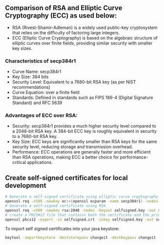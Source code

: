 ## Comparison of RSA and Elliptic Curve Cryptography (ECC) as used below:
- RSA (Rivest-Shamir-Adleman) is a widely used public-key cryptosystem that relies on the difficulty of factoring large integers.
- ECC (Elliptic Curve Cryptography) is based on the algebraic structure of elliptic curves over finite fields, providing similar security with smaller key sizes.

### Characteristics of secp384r1
* Curve Name: secp384r1
* Key Size: 384 bits
* Security Level: Equivalent to a 7680-bit RSA key (as per NIST recommendations)
* Curve Equation:  over a finite field
* Standards: Defined in standards such as FIPS 186-4 (Digital Signature Standard) and RFC 5639
  
### Advantages of ECC over RSA:
* Security: secp384r1 provides a much higher security level compared to a 2048-bit RSA key. A 384-bit ECC key is roughly equivalent in security to a 7680-bit RSA key.
* Key Size: ECC keys are significantly smaller than RSA keys for the same security level, reducing storage and transmission overhead.
* Performance: ECC operations are generally faster and more efficient than RSA operations, making ECC a better choice for performance-critical applications.

## Create self-signed certificates for local development

```bash
# Generate a self-signed certificate using elliptic curve cryptography
openssl req -x509 -newkey ec:<(openssl ecparam -name secp384r1) -nodes -keyout selfsigned.key -out selfsigned.crt -days 3650 -subj "/C=US/ST=State/L=Locality/O=Organization/CN=localhost"
# Generate a self-signed certificate using RSA
openssl req -x509 -newkey rsa:2048 -nodes -keyout selfsigned.key -out selfsigned.crt -days 3650 -subj "/C=US/ST=State/L=Locality/O=Organization/CN=localhost"
# create a PKCS#12 file that contains both the certificate and the private key, and then import that into the Java KeyStore. For Java KeyStores, both the certificate and the private key need to be present for the entry.
openssl pkcs12 -export -in selfsigned.crt -inkey selfsigned.key -out selfsigned.p12 -name selfsigned -password pass:changeit
```

To import self signed certificates into your java keystore:
```bash
keytool -importkeystore -deststorepass changeit -destkeypass changeit -destkeystore keystore.jks -srckeystore selfsigned.p12 -srcstoretype PKCS12 -srcstorepass changeit -alias selfsigned
```
